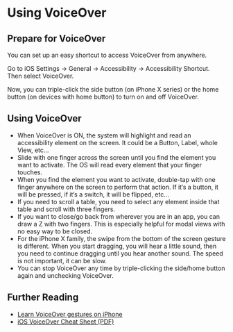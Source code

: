 # Using VoiceOver

## Prepare for VoiceOver

You can set up an easy shortcut to access VoiceOver from anywhere. 

Go to iOS Settings → General → Accessibility → Accessibility Shortcut. Then select VoiceOver. 

Now, you can triple-click the side button (on iPhone X series) or the home button (on devices with home button) to turn on and off VoiceOver.

## Using VoiceOver

- When VoiceOver is ON, the system will highlight and read an accessibility element on the screen. It could be a Button, Label, whole View, etc…
- Slide with one finger across the screen until you find the element you want to activate. The OS will read every element that your finger touches.
- When you find the element you want to activate, double-tap with one finger anywhere on the screen to perform that action. If it‘s a button, it will be pressed, if it‘s a switch, it will be flipped, etc…
- If you need to scroll a table, you need to select any element inside that table and scroll with three fingers.
- If you want to close/go back from wherever you are in an app, you can draw a Z with two fingers. This is especially helpful for modal views with no easy way to be closed.
- For the iPhone X family, the swipe from the bottom of the screen gesture is different. When you start dragging, you will hear a little sound, then you need to continue dragging until you hear another sound. The speed is not important, it can be slow.
- You can stop VoiceOver any time by triple-clicking the side/home button again and unchecking VoiceOver.

## Further Reading

- [Learn VoiceOver gestures on iPhone](https://support.apple.com/en-ca/guide/iphone/iph3e2e2281/ios)
- [iOS VoiceOver Cheat Sheet (PDF)](https://interactiveaccessibility.com/education/training/downloads/iOS-Cheatsheet.pdf)